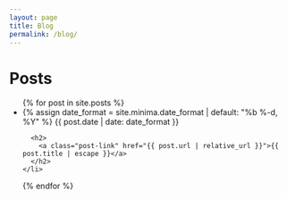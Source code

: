 ```yaml
---
layout: page
title: Blog
permalink: /blog/
---
```


<h1 class="page-heading">Posts</h1>

<ul class="post-list">
  {% for post in site.posts %}
    <li>
      {% assign date_format = site.minima.date_format | default: "%b %-d, %Y" %}
      <span class="post-meta">{{ post.date | date: date_format }}</span>

      <h2>
        <a class="post-link" href="{{ post.url | relative_url }}">{{ post.title | escape }}</a>
      </h2>
    </li>
  {% endfor %}
</ul>